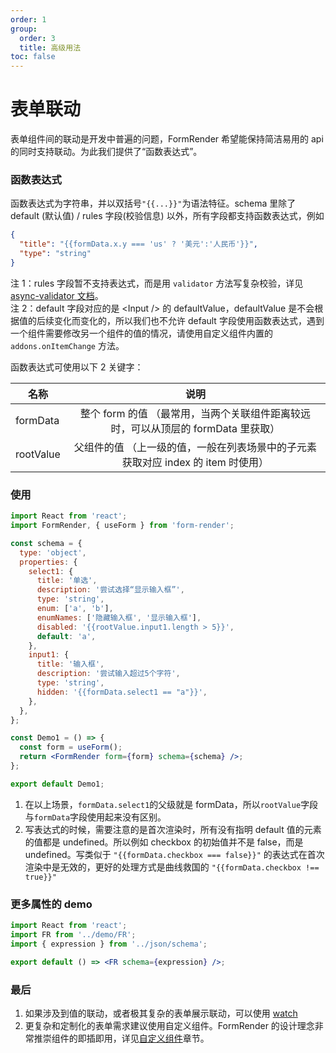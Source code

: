 ```yaml
---
order: 1
group:
  order: 3
  title: 高级用法
toc: false
---
```


# 表单联动

表单组件间的联动是开发中普遍的问题，FormRender 希望能保持简洁易用的 api 的同时支持联动。为此我们提供了“函数表达式”。

### 函数表达式

函数表达式为字符串，并以双括号`"{{...}}"`为语法特征。schema 里除了 default (默认值) / rules 字段(校验信息) 以外，所有字段都支持函数表达式，例如

```json
{
  "title": "{{formData.x.y === 'us' ? '美元':'人民币'}}",
  "type": "string"
}
```

注 1：rules 字段暂不支持表达式，而是用 `validator` 方法写复杂校验，详见 [async-validator 文档](https://github.com/yiminghe/async-validator#type)。  
注 2：default 字段对应的是 \<Input /\> 的 defaultValue，defaultValue 是不会根据值的后续变化而变化的，所以我们也不允许 default 字段使用函数表达式，遇到一个组件需要修改另一个组件的值的情况，请使用自定义组件内置的 `addons.onItemChange` 方法。

函数表达式可使用以下 2 关键字：

| 名称      |                                       说明                                        |
| --------- | :-------------------------------------------------------------------------------: |
| formData  | 整个 form 的值 （最常用，当两个关联组件距离较远时，可以从顶层的 formData 里获取） |
| rootValue | 父组件的值 （上一级的值，一般在列表场景中的子元素获取对应 index 的 item 时使用）  |

### 使用

```jsx
import React from 'react';
import FormRender, { useForm } from 'form-render';

const schema = {
  type: 'object',
  properties: {
    select1: {
      title: '单选',
      description: '尝试选择“显示输入框”',
      type: 'string',
      enum: ['a', 'b'],
      enumNames: ['隐藏输入框', '显示输入框'],
      disabled: '{{rootValue.input1.length > 5}}',
      default: 'a',
    },
    input1: {
      title: '输入框',
      description: '尝试输入超过5个字符',
      type: 'string',
      hidden: '{{formData.select1 == "a"}}',
    },
  },
};

const Demo1 = () => {
  const form = useForm();
  return <FormRender form={form} schema={schema} />;
};

export default Demo1;
```

1. 在以上场景，`formData.select1`的父级就是 formData，所以`rootValue`字段与`formData`字段使用起来没有区别。
2. 写表达式的时候，需要注意的是首次渲染时，所有没有指明 default 值的元素的值都是 undefined。所以例如 checkbox 的初始值并不是 false，而是 undefined。写类似于 `"{{formData.checkbox === false}}"` 的表达式在首次渲染中是无效的，更好的处理方式是曲线救国的 `"{{formData.checkbox !== true}}"`

### 更多属性的 demo

```jsx
import React from 'react';
import FR from '../demo/FR';
import { expression } from '../json/schema';

export default () => <FR schema={expression} />;
```

### 最后

1. 如果涉及到值的联动，或者极其复杂的表单展示联动，可以使用 [watch](/form-render/advanced/watch)
2. 更复杂和定制化的表单需求建议使用自定义组件。FormRender 的设计理念非常推崇组件的即插即用，详见[自定义组件](/form-render/advanced/widget)章节。
